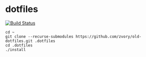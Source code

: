 # dotfiles
[![Build Status](https://dev.azure.com/azvorygi/azvorygi/_apis/build/status/zvory.dotfiles?branchName=master)](https://dev.azure.com/azvorygi/azvorygi/_build/latest?definitionId=1?branchName=master)
```
cd ~
git clone --recurse-submodules https://github.com/zvory/old-dotfiles.git .dotfiles
cd .dotfiles
./install
```
